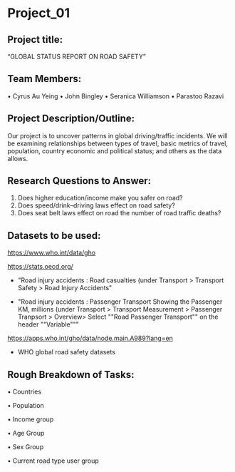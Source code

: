 # Project_01

## Project title: 
“GLOBAL STATUS REPORT ON ROAD SAFETY” 

## Team Members:
•	Cyrus Au Yeing
•	John Bingley
•	Seranica Williamson
•	Parastoo Razavi
	
	
## Project Description/Outline: 
Our project is to uncover patterns in global driving/traffic incidents. We will be examining relationships between types of travel, basic metrics of travel, population, country economic and political status; and others as the data allows. 


## Research Questions to Answer: 
1. Does higher education/income make you safer on road? 
2. Does speed/drink–driving laws effect on road safety?
3. Does seat belt laws effect on road the number of road traffic deaths?


## Datasets to be used: 

https://www.who.int/data/gho

https://stats.oecd.org/
- "Road injury accidents  : Road casualties
(under Transport > Transport Safety > Road Injury Accidents"

- "Road injury accidents  : Passenger Transport
Showing the Passenger KM, millions
(under Transport > Transport Measurement > Passenger Tranpsort > Overview> Select ""Road Passenger Transport"" on the header ""Variable"""

https://apps.who.int/gho/data/node.main.A989?lang=en
- WHO global road safety datasets 

## Rough Breakdown of Tasks:

•	Countries

•	Population

•	Income group

•	Age Group

•	Sex Group

•	Current road type user group
